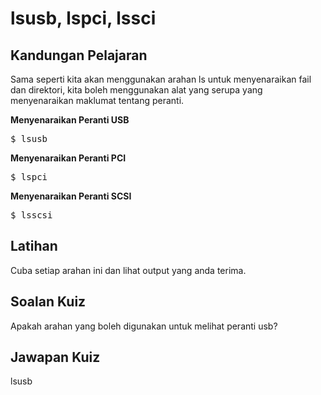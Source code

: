 # lsusb, lspci, lssci

## Kandungan Pelajaran

Sama seperti kita akan menggunakan arahan ls untuk menyenaraikan fail dan direktori, kita boleh menggunakan alat yang serupa yang menyenaraikan maklumat tentang peranti.

<b>Menyenaraikan Peranti USB</b>

<pre>$ lsusb </pre>

<b>Menyenaraikan Peranti PCI</b>

<pre>$ lspci </pre>

<b>Menyenaraikan Peranti SCSI</b>

<pre>$ lsscsi </pre>

## Latihan

Cuba setiap arahan ini dan lihat output yang anda terima.

## Soalan Kuiz

Apakah arahan yang boleh digunakan untuk melihat peranti usb?

## Jawapan Kuiz

lsusb